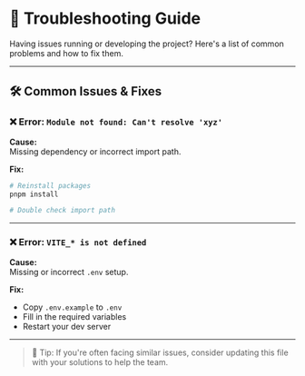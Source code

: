# 🧯 Troubleshooting Guide

Having issues running or developing the project? Here's a list of common problems and how to fix them.

---

## 🛠️ Common Issues & Fixes

### ❌ Error: `Module not found: Can't resolve 'xyz'`

**Cause:**  
Missing dependency or incorrect import path.

**Fix:**
```bash
# Reinstall packages
pnpm install

# Double check import path
```

---

### ❌ Error: `VITE_* is not defined`

**Cause:**  
Missing or incorrect `.env` setup.

**Fix:**
- Copy `.env.example` to `.env`
- Fill in the required variables
- Restart your dev server

---



> 📌 Tip: If you're often facing similar issues, consider updating this file with your solutions to help the team.
